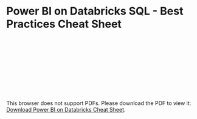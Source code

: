 # Power BI on Databricks SQL - Best Practices Cheat Sheet

<object data="https://www.databricks.com/sites/default/files/2025-04/2025-04-power-bi-on-databricks-best-practices-cheat-sheet.pdf" type="application/pdf" width="700px" height="700px">
    <embed src="https://www.databricks.com/sites/default/files/2025-04/2025-04-power-bi-on-databricks-best-practices-cheat-sheet.pdf">
        <p>This browser does not support PDFs. Please download the PDF to view it: <a href="https://www.databricks.com/sites/default/files/2025-04/2025-04-power-bi-on-databricks-best-practices-cheat-sheet.pdf">Download Power BI on Databricks Cheat Sheet</a>.</p>
    </embed>
</object>